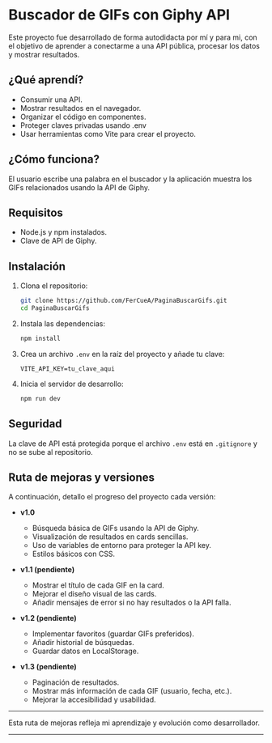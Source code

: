 # Buscador de GIFs con Giphy API

Este proyecto fue desarrollado de forma autodidacta por mí y para mi, con el objetivo de aprender a conectarme a una API pública, procesar los datos y mostrar resultados.


## ¿Qué aprendí?
- Consumir una API.
- Mostrar resultados en el navegador.
- Organizar el código en componentes.
- Proteger claves privadas usando .env
- Usar herramientas como Vite para crear el proyecto.

## ¿Cómo funciona?
El usuario escribe una palabra en el buscador y la aplicación muestra los GIFs relacionados usando la API de Giphy.

## Requisitos
- Node.js y npm instalados.
- Clave de API de Giphy.

## Instalación
1. Clona el repositorio:
   ```bash
   git clone https://github.com/FerCueA/PaginaBuscarGifs.git
   cd PaginaBuscarGifs
   ```
2. Instala las dependencias:
   ```bash
   npm install
   ```
3. Crea un archivo `.env` en la raíz del proyecto y añade tu clave:
   ```
   VITE_API_KEY=tu_clave_aqui
   ```
4. Inicia el servidor de desarrollo:
   ```bash
   npm run dev
   ```

## Seguridad
La clave de API está protegida porque el archivo `.env` está en `.gitignore` y no se sube al repositorio.


## Ruta de mejoras y versiones

A continuación, detallo el progreso del proyecto cada versión:

- **v1.0**  
  - Búsqueda básica de GIFs usando la API de Giphy.
  - Visualización de resultados en cards sencillas.
  - Uso de variables de entorno para proteger la API key.
  - Estilos básicos con CSS.

- **v1.1 (pendiente)**  
  - Mostrar el título de cada GIF en la card.
  - Mejorar el diseño visual de las cards.
  - Añadir mensajes de error si no hay resultados o la API falla.

- **v1.2 (pendiente)**  
  - Implementar favoritos (guardar GIFs preferidos).
  - Añadir historial de búsquedas.
  - Guardar datos en LocalStorage.

- **v1.3 (pendiente)**  
  - Paginación de resultados.
  - Mostrar más información de cada GIF (usuario, fecha, etc.).
  - Mejorar la accesibilidad y usabilidad.

---

Esta ruta de mejoras refleja mi aprendizaje y evolución como desarrollador.  

---

